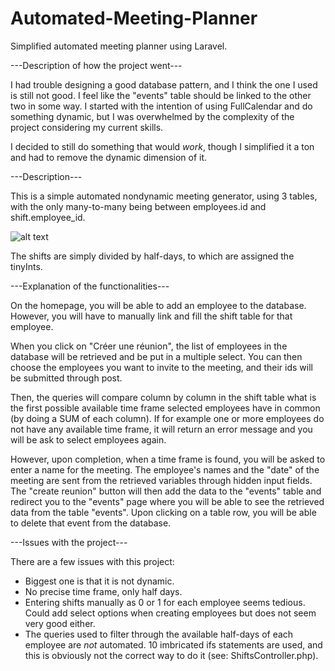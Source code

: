 # Automated-Meeting-Planner
Simplified automated meeting planner using Laravel.


---Description of how the project went---

I had trouble designing a good database pattern, and I think the one I used is still not good. I feel like the "events" table should be linked to the other two in some way. 
I started with the intention of using FullCalendar and do something dynamic, but I was overwhelmed by the complexity of the project considering my current skills.

I decided to still do something that would *work*, though I simplified it a ton and had to remove the dynamic dimension of it. 


---Description---

This is a simple automated nondynamic meeting generator, using 3 tables, with the only many-to-many being between employees.id and shift.employee_id.

![alt text](https://github.com/RHenryy/Automated-Meeting-Planning-/blob/main/db_schema.PNG?raw=true)

The shifts are simply divided by half-days, to which are assigned the tinyInts. 


---Explanation of the functionalities---

On the homepage, you will be able to add an employee to the database. However, you will have to manually link and fill the shift table for that employee.

When you click on "Créer une réunion", the list of employees in the database will be retrieved and be put in a multiple select. You can then choose the employees you want to invite to the meeting, and their ids will be submitted through post. 

Then, the queries will compare column by column in the shift table what is the first possible available time frame selected employees have in common (by doing a SUM of each column). If for example one or more employees do not have any available time frame, it will return an error message and you will be ask to select employees again.

However, upon completion, when a time frame is found, you will be asked to enter a name for the meeting. The employee's names and the "date" of the meeting are sent from the retrieved variables through hidden input fields. The "create reunion" button will then add the data to the "events" table and redirect you to the "events" page where you will be able to see the retrieved data from the table "events". Upon clicking on a table row, you will be able to delete that event from the database. 



---Issues with the project---

There are a few issues with this project: 

 - Biggest one is that it is not dynamic.
 - No precise time frame, only half days.
 - Entering shifts manually as 0 or 1 for each employee seems tedious. Could add select options when creating employees but does not seem very good either.
 - The queries used to filter through the available half-days of each employee are *not* automated. 10 imbricated ifs statements are used, and this is obviously not the    correct way to do it (see: ShiftsController.php).













